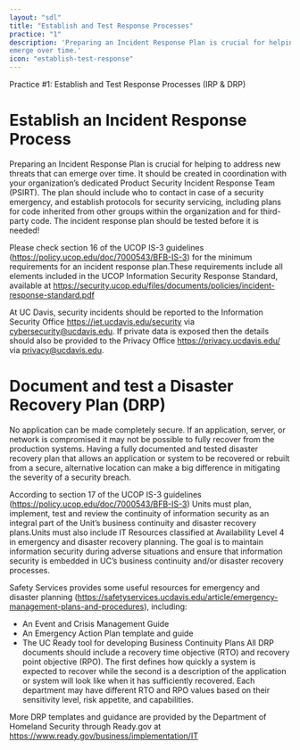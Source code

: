 ```yaml
---
layout: "sdl"
title: "Establish and Test Response Processes"
practice: "1"
description: 'Preparing an Incident Response Plan is crucial for helping to address new threats that can
emerge over time.'
icon: "establish-test-response"
---
```


Practice #1: Establish and Test Response Processes (IRP & DRP)
# Establish an Incident Response Process
Preparing an Incident Response Plan is crucial for helping to address new threats that can
emerge over time. It should be created in coordination with your organization’s dedicated
Product Security Incident Response Team (PSIRT). The plan should include who to contact
in case of a security emergency, and establish protocols for security servicing, including
plans for code inherited from other groups within the organization and for third-party code.
The incident response plan should be tested before it is needed!

Please check section 16 of the UCOP IS-3 guidelines
(https://policy.ucop.edu/doc/7000543/BFB-IS-3) for the minimum requirements for an
incident response plan.These requirements include all elements included in the UCOP
Information Security Response Standard, available at
https://security.ucop.edu/files/documents/policies/incident-response-standard.pdf

At UC Davis, security incidents should be reported to the Information Security Office
https://iet.ucdavis.edu/security via cybersecurity@ucdavis.edu. If private data is exposed
then the details should also be provided to the Privacy Office https://privacy.ucdavis.edu/
via privacy@ucdavis.edu.

# Document and test a Disaster Recovery Plan (DRP)
No application can be made completely secure. If an application, server, or network is
compromised it may not be possible to fully recover from the production systems. Having a
fully documented and tested disaster recovery plan that allows an application or system to
be recovered or rebuilt from a secure, alternative location can make a big difference in
mitigating the severity of a security breach.

According to section 17 of the UCOP IS-3 guidelines
(https://policy.ucop.edu/doc/7000543/BFB-IS-3) Units must plan, implement, test and review
the continuity of information security as an integral part of the Unit’s business continuity and
disaster recovery plans.Units must also include IT Resources classified at Availability Level
4 in emergency and disaster recovery planning. The goal is to maintain information security
during adverse situations and ensure that information security is embedded in UC’s
business continuity and/or disaster recovery processes.

Safety Services provides some useful resources for emergency and disaster planning
(https://safetyservices.ucdavis.edu/article/emergency-management-plans-and-procedures),
including:
* An Event and Crisis Management Guide
* An Emergency Action Plan template and guide
* The UC Ready tool for developing Business Continuity Plans
All DRP documents should include a recovery time objective (RTO) and recovery point
objective (RPO). The first defines how quickly a system is expected to recover while the
second is a description of the application or system will look like when it has sufficiently
recovered. Each department may have different RTO and RPO values based on their
sensitivity level, risk appetite, and capabilities.

More DRP templates and guidance are provided by the Department of Homeland Security
through Ready.gov at https://www.ready.gov/business/implementation/IT